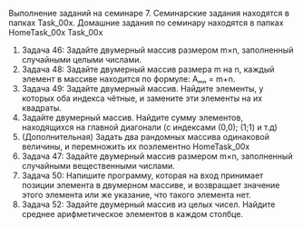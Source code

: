 Выполнение заданий на семинаре 7. 
Семинарские задания находятся в папках Task_00x.
Домашние задания по семинару находятся в папках HomeTask_00x
Task_00x
1. Задача 46: Задайте двумерный массив размером m×n, заполненный случайными целыми числами.
2. Задача 48: Задайте двумерный массив размера m на n, каждый элемент в массиве находится по формуле: Aₘₙ = m+n.
3. Задача 49: Задайте двумерный массив. Найдите элементы, у которых оба индекса чётные, и замените эти элементы на их квадраты.
4. Задайте двумерный массив. Найдите сумму элементов, находящихся на главной диагонали (с индексами (0,0); (1;1) и т.д)
5. (Дополнительная) Задать два рандомных массива одинаковой величины, и перемножить их поэлементно
HomeTask_00x
1. Задача 47: Задайте двумерный массив размером m×n, заполненный случайными вещественными числами.
2. Задача 50: Напишите программу, которая на вход принимает позиции элемента в двумерном массиве, и возвращает значение этого элемента или же указание, что такого элемента нет.
3. Задача 52: Задайте двумерный массив из целых чисел. Найдите среднее арифметическое элементов в каждом столбце.